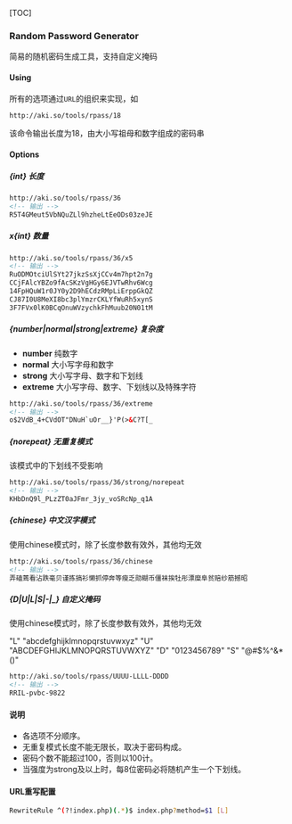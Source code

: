[TOC]

### Random Password Generator

简易的随机密码生成工具，支持自定义掩码

#### Using

所有的选项通过`URL`的组织来实现，如
```html
http://aki.so/tools/rpass/18
```
该命令输出长度为18，由大小写祖母和数字组成的密码串
#### Options
##### {int} 长度
```html
http://aki.so/tools/rpass/36
<!-- 输出 -->
R5T4GMeut5VbNQuZLl9hzheLtEeODs03zeJE
```
##### x{int} 数量
```html
http://aki.so/tools/rpass/36/x5
<!-- 输出 -->
RuODMOtciUlSYt27jkzSsXjCCv4m7hpt2n7g
CCjFAlcYBZo9fAcSKzVgHGy6EJVTwRhv6Wcg
14FpHQuW1r0JY0y2D9hECdzRMpLiErppGkQZ
CJ87I0U8MeXI8bc3plYmzrCKLYfWuRh5xynS
3F7FVx0lK0BCqOnuWVzychkFhMuub20N01tM
```
##### {number|normal|strong|extreme} 复杂度
- **number** 纯数字
- **normal** 大小写字母和数字
- **strong** 大小写字母、数字和下划线
- **extreme** 大小写字母、数字、下划线以及特殊字符

```html
http://aki.so/tools/rpass/36/extreme
<!-- 输出 -->
o$2VdB_4+CVdOT"DNuH`uOr__}'P(>&C?T[_
```
##### {norepeat} 无重复模式

该模式中的下划线不受影响

```html
http://aki.so/tools/rpass/36/strong/norepeat
<!-- 输出 -->
KHbDnQ9l_PLzZT0aJFmr_3jy_voSRcNp_q1A
```

##### {chinese} 中文汉字模式
使用chinese模式时，除了长度参数有效外，其他均无效
```html
http://aki.so/tools/rpass/36/chinese
<!-- 输出 -->
弄磕蔫看沾跌毫贝谨拣搞衫懒抓停奔等瘦乏勋糊币僵袜挨牡彤漂糜阜贫赔纱筋撼昭
```

##### {D|U|L|S|-|_} 自定义掩码
使用chinese模式时，除了长度参数有效外，其他均无效

"L" "abcdefghijklmnopqrstuvwxyz"
"U" "ABCDEFGHIJKLMNOPQRSTUVWXYZ"
"D" "0123456789"
"S" "@#$%^&*()"

```html
http://aki.so/tools/rpass/UUUU-LLLL-DDDD
<!-- 输出 -->
RRIL-pvbc-9822
```

#### 说明

* 各选项不分顺序。
* 无重复模式长度不能无限长，取决于密码构成。
* 密码个数不能超过100，否则以100计。
* 当强度为strong及以上时，每8位密码必将随机产生一个下划线。

#### URL重写配置
```bash
RewriteRule ^(?!index.php)(.*)$ index.php?method=$1 [L]
```